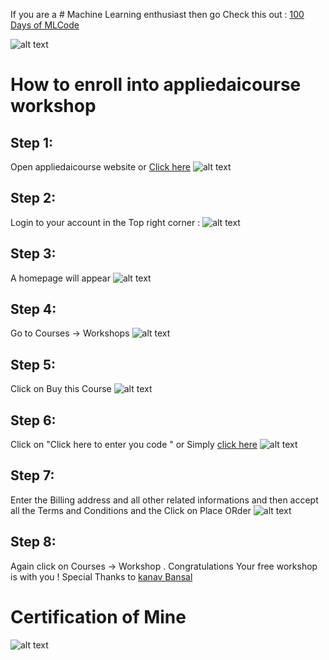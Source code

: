 If you are a # Machine Learning enthusiast then go Check this out : [100 Days of MLCode](https://github.com/harshitahluwalia7895/100DaysOfMLCode)


![alt text](https://github.com/harshitahluwalia7895/appliedai-workshop-steps/blob/master/Steps%20for%20enrolling%20into%20Workshop%20(1).png)

# How to enroll into appliedaicourse workshop 

## Step 1:
Open appliedaicourse website or [Click here](https://www.appliedaicourse.com/applied-ai-machine-learning-online-courses/)
![alt text](https://github.com/harshitahluwalia7895/appliedai-workshop-/blob/master/step1.PNG)
## Step 2:
Login to your account in the Top right corner :
![alt text](https://github.com/harshitahluwalia7895/appliedai-workshop-/blob/master/step1.PNG)
## Step 3:
A homepage will appear 
![alt text](https://github.com/harshitahluwalia7895/appliedai-workshop-/blob/master/step3.PNG)
## Step 4:
Go to Courses -> Workshops
![alt text](https://github.com/harshitahluwalia7895/appliedai-workshop-/blob/master/step4.PNG)

## Step 5:
Click on Buy this Course
![alt text](https://github.com/harshitahluwalia7895/appliedai-workshop-/blob/master/step5.PNG)

## Step 6:
Click on "Click here to enter you code " or Simply [click here](https://www.appliedaicourse.com/checkout/#)
![alt text](https://github.com/harshitahluwalia7895/appliedai-workshop-/blob/master/step6.PNG)

## Step 7:
Enter the Billing address and all other related informations and then accept all the Terms and Conditions and the Click on Place ORder
![alt text](https://github.com/harshitahluwalia7895/appliedai-workshop-/blob/master/step7.PNG)

## Step 8:
Again click on Courses -> Workshop .
Congratulations Your free workshop is with you ! Special Thanks to [kanav Bansal](https://github.com/bansalkanav)


# Certification of Mine 
![alt text](https://github.com/harshitahluwalia7895/appliedai-workshop-steps/blob/master/Harshit%20Ahluwalia%20(1).jpg)
